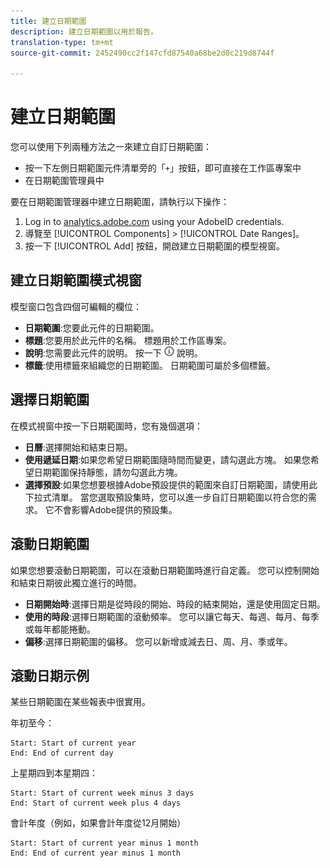```yaml
---
title: 建立日期範圍
description: 建立日期範圍以用於報告。
translation-type: tm+mt
source-git-commit: 2452490cc2f147cfd87540a68be2d0c219d8744f

---
```



# 建立日期範圍

您可以使用下列兩種方法之一來建立自訂日期範圍：

* 按一下左側日期範圍元件清單旁的「`+`」按鈕，即可直接在工作區專案中
* 在日期範圍管理員中

要在日期範圍管理器中建立日期範圍，請執行以下操作：

1. Log in to [analytics.adobe.com](https://analytics.adobe.com) using your AdobeID credentials.
1. 導覽至 [!UICONTROL Components] > [!UICONTROL Date Ranges]。
1. 按一下 [!UICONTROL Add] 按鈕，開啟建立日期範圍的模型視窗。

## 建立日期範圍模式視窗

模型窗口包含四個可編輯的欄位：

* **日期範圍**:您要此元件的日期範圍。
* **標題**:您要用於此元件的名稱。 標題用於工作區專案。
* **說明**:您需要此元件的說明。 按一下 ![i圖示時，會看到](../assets/i.png) 說明。
* **標籤**:使用標籤來組織您的日期範圍。 日期範圍可屬於多個標籤。

## 選擇日期範圍

在模式視窗中按一下日期範圍時，您有幾個選項：

* **日曆**:選擇開始和結束日期。
* **使用遞延日期**:如果您希望日期範圍隨時間而變更，請勾選此方塊。 如果您希望日期範圍保持靜態，請勿勾選此方塊。
* **選擇預設**:如果您想要根據Adobe預設提供的範圍來自訂日期範圍，請使用此下拉式清單。 當您選取預設集時，您可以進一步自訂日期範圍以符合您的需求。 它不會影響Adobe提供的預設集。

## 滾動日期範圍

如果您想要滾動日期範圍，可以在滾動日期範圍時進行自定義。 您可以控制開始和結束日期彼此獨立進行的時間。

* **日期開始時**:選擇日期是從時段的開始、時段的結束開始，還是使用固定日期。
* **使用的時段**:選擇日期範圍的滾動頻率。 您可以讓它每天、每週、每月、每季或每年都能捲動。
* **偏移**:選擇日期範圍的偏移。 您可以新增或減去日、周、月、季或年。

## 滾動日期示例

某些日期範圍在某些報表中很實用。

年初至今：

```text
Start: Start of current year
End: End of current day
```

上星期四到本星期四：

```text
Start: Start of current week minus 3 days
End: Start of current week plus 4 days
```

會計年度（例如，如果會計年度從12月開始）

```text
Start: Start of current year minus 1 month
End: End of current year minus 1 month
```
